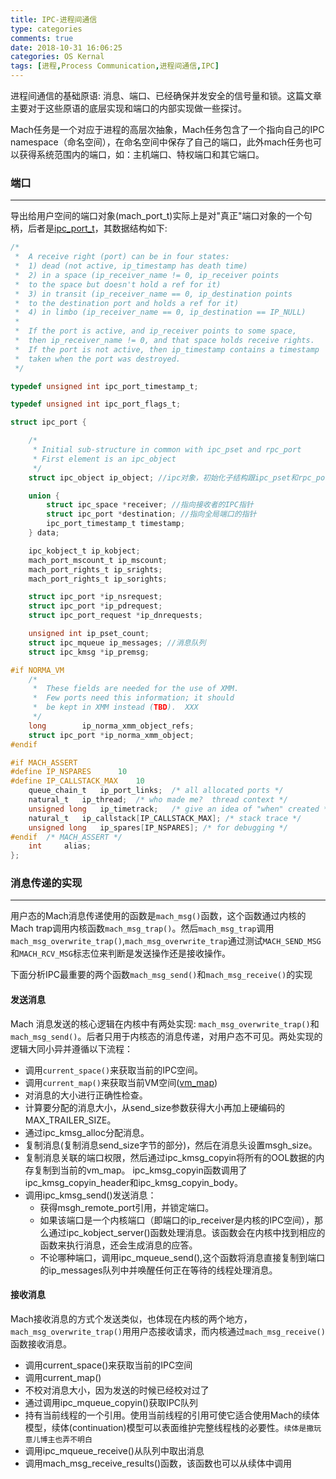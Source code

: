 ```yaml
---
title: IPC-进程间通信
type: categories
comments: true
date: 2018-10-31 16:06:25
categories: OS Kernal
tags: [进程,Process Communication,进程间通信,IPC]
---
```


进程间通信的基础原语: 消息、端口、已经确保并发安全的信号量和锁。这篇文章主要对于这些原语的底层实现和端口的内部实现做一些探讨。

Mach任务是一个对应于进程的高层次抽象，Mach任务包含了一个指向自己的IPC namespace（命名空间），在命名空间中保存了自己的端口，此外mach任务也可以获得系统范围内的端口，如：主机端口、特权端口和其它端口。

<!--more-->
### 端口
---

导出给用户空间的端口对象(mach_port_t)实际上是对"真正"端口对象的一个句柄，后者是[ipc_port_t](https://opensource.apple.com/source/xnu/xnu-344/osfmk/ipc/ipc_port.h)，其数据结构如下:
```C
/*
 *  A receive right (port) can be in four states:
 *	1) dead (not active, ip_timestamp has death time)
 *	2) in a space (ip_receiver_name != 0, ip_receiver points
 *	to the space but doesn't hold a ref for it)
 *	3) in transit (ip_receiver_name == 0, ip_destination points
 *	to the destination port and holds a ref for it)
 *	4) in limbo (ip_receiver_name == 0, ip_destination == IP_NULL)
 *
 *  If the port is active, and ip_receiver points to some space,
 *  then ip_receiver_name != 0, and that space holds receive rights.
 *  If the port is not active, then ip_timestamp contains a timestamp
 *  taken when the port was destroyed.
 */

typedef unsigned int ipc_port_timestamp_t;

typedef unsigned int ipc_port_flags_t;

struct ipc_port {

	/*
	 * Initial sub-structure in common with ipc_pset and rpc_port
	 * First element is an ipc_object
	 */
	struct ipc_object ip_object; //ipc对象，初始化子结构跟ipc_pset和rpc_port一致。

	union {
		struct ipc_space *receiver; //指向接收者的IPC指针
		struct ipc_port *destination; //指向全局端口的指针
		ipc_port_timestamp_t timestamp;
	} data;

	ipc_kobject_t ip_kobject;
	mach_port_mscount_t ip_mscount;
	mach_port_rights_t ip_srights;
	mach_port_rights_t ip_sorights;

	struct ipc_port *ip_nsrequest;
	struct ipc_port *ip_pdrequest;
	struct ipc_port_request *ip_dnrequests;

	unsigned int ip_pset_count;
	struct ipc_mqueue ip_messages; //消息队列
	struct ipc_kmsg *ip_premsg;

#if	NORMA_VM
	/*
	 *	These fields are needed for the use of XMM.
	 *	Few ports need this information; it should
	 *	be kept in XMM instead (TBD).  XXX
	 */
	long		ip_norma_xmm_object_refs;
	struct ipc_port	*ip_norma_xmm_object;
#endif

#if	MACH_ASSERT
#define	IP_NSPARES		10
#define	IP_CALLSTACK_MAX	10
	queue_chain_t	ip_port_links;	/* all allocated ports */
	natural_t	ip_thread;	/* who made me?  thread context */
	unsigned long	ip_timetrack;	/* give an idea of "when" created */
	natural_t	ip_callstack[IP_CALLSTACK_MAX]; /* stack trace */
	unsigned long	ip_spares[IP_NSPARES]; /* for debugging */
#endif	/* MACH_ASSERT */
	int		alias;
};
```

### 消息传递的实现
---
用户态的Mach消息传递使用的函数是`mach_msg()`函数，这个函数通过内核的Mach trap调用内核函数`mach_msg_trap()`。然后`mach_msg_trap`调用`mach_msg_overwrite_trap()`,`mach_msg_overwrite_trap`通过测试`MACH_SEND_MSG`和`MACH_RCV_MSG`标志位来判断是发送操作还是接收操作。

下面分析IPC最重要的两个函数`mach_msg_send()`和`mach_msg_receive()`的实现

#### 发送消息

Mach 消息发送的核心逻辑在内核中有两处实现: `mach_msg_overwrite_trap()`和`mach_msg_send()`。后者只用于内核态的消息传递，对用户态不可见。两处实现的逻辑大同小异并遵循以下流程：
- 调用`current_space()`来获取当前的IPC空间。
- 调用`current_map()`来获取当前VM空间([vm_map](https://www.freebsd.org/cgi/man.cgi?query=vm_map&sektion=9&apropos=0&manpath=FreeBSD+11-current))
- 对消息的大小进行正确性检查。
- 计算要分配的消息大小，从send_size参数获得大小再加上硬编码的MAX_TRAILER_SIZE。
- 通过ipc_kmsg_alloc分配消息。
- 复制消息(复制消息send_size字节的部分)，然后在消息头设置msgh_size。
- 复制消息关联的端口权限，然后通过ipc_kmsg_copyin将所有的OOL数据的内存复制到当前的vm_map。 ipc_kmsg_copyin函数调用了ipc_kmsg_copyin_header和ipc_kmsg_copyin_body。
- 调用ipc_kmsg_send()发送消息：
	- 获得msgh_remote_port引用，并锁定端口。
	- 如果该端口是一个内核端口（即端口的ip_receiver是内核的IPC空间），那么通过ipc_kobject_server()函数处理消息。该函数会在内核中找到相应的函数来执行消息，还会生成消息的应答。
	- 不论哪种端口，调用ipc_mqueue_send(),这个函数将消息直接复制到端口的ip_messages队列中并唤醒任何正在等待的线程处理消息。

#### 接收消息

Mach接收消息的方式个发送类似，也体现在内核的两个地方，`mach_msg_overwrite_trap()`用用户态接收请求，而内核通过`mach_msg_receive()`函数接收消息。
- 调用current_space()来获取当前的IPC空间
- 调用current_map()
- 不校对消息大小，因为发送的时候已经校对过了
- 通过调用ipc_mqueue_copyin()获取IPC队列
- 持有当前线程的一个引用。使用当前线程的引用可使它适合使用Mach的续体模型，续体(continuation)模型可以表面维护完整线程栈的必要性。`续体是撒玩意儿博主也弄不明白`
- 调用ipc_mqueue_receive()从队列中取出消息
- 调用mach_msg_receive_results()函数，该函数也可以从续体中调用

